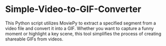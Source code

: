 # Simple-Video-to-GIF-Converter
This Python script utilizes MoviePy to extract a specified segment from a video file and convert it into a GIF. Whether you want to capture a funny moment or highlight a key scene, this tool simplifies the process of creating shareable GIFs from videos.
